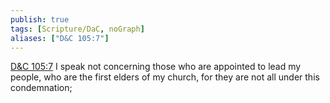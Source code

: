 ```yaml
---
publish: true
tags: [Scripture/DaC, noGraph]
aliases: ["D&C 105:7"]
---
```

[D&C 105:7](https://churchofjesuschrist.org/study/scriptures/dc-testament/dc/105?lang=eng&id=p7#p7) I speak not concerning those who are appointed to lead my people, who are the first elders of my church, for they are not all under this condemnation;
